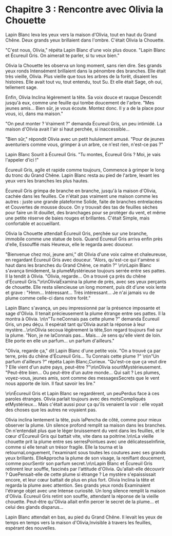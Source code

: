 # Chapitre 3 : Rencontre avec Olivia la Chouette

Lapin Blanc leva les yeux vers la maison d'Olivia, tout en haut du Grand Chêne.  Deux grands yeux brillaient dans l'ombre.  C'était Olivia la Chouette.

"C'est nous, Olivia," répéta Lapin Blanc d'une voix plus douce.  "Lapin Blanc et Écureuil Gris.  On aimerait te parler, si tu veux bien."

Olivia la Chouette les observa un long moment, sans rien dire.  Ses grands yeux ronds Intensément brillaient dans la pénombre des branches.  Elle était très vieille, Olivia.  Plus vieille que tous les arbres de la forêt, disaient les histoires.  Elle avait tout vu, tout entendu, tout Su.  Et elle était Sage, oh oui, tellement sage.

Enfin, Olivia Inclina légèrement la tête.  Sa voix douce et rauque Descendit jusqu'à eux, comme une feuille qui tombe doucement de l'arbre.  "Mes jeunes amis...  Bien sûr, je vous écoute.  Montez donc.  Il y a de la place pour vous, ici, dans ma maison."

"On peut monter ?  Vraiment ?"  demanda Écureuil Gris, un peu intimidé.  La maison d'Olivia avait l'air si haut perchée, si inaccessible...

"Bien sûr," répondit Olivia avec un petit hululement amusé.  "Pour de jeunes aventuriers comme vous, grimper à un arbre, ce n'est rien, n'est-ce pas ?"

Lapin Blanc Sourit à Écureuil Gris.  "Tu montes, Écureuil Gris ? Moi, je vais l'appeler d'ici !"

Écureuil Gris, agile et rapide comme toujours, Commence à grimper le long du tronc du Grand Chêne.  Lapin Blanc resta au pied de l'arbre, levant les yeux vers les branches les plus hautes.

Écureuil Gris grimpa de branche en branche, jusqu'à la maison d'Olivia, cachée dans les feuilles.  Ce n'était pas vraiment une maison comme les autres : juste une grande plateforme Solide, faite de branches entrelacées et Couvertes de mousse douce.  On y trouvait des tas de feuilles sèches pour faire un lit douillet, des branchages pour se protéger du vent, et même une petite réserve de baies rouges et brillantes.  C'était Simple, mais confortable et accueillant.

Olivia la Chouette attendait Écureuil Gris, perchée sur une branche, immobile comme une statue de bois.  Quand Écureuil Gris arriva enfin près d'elle, Essoufflé mais Heureux, elle le regarda avec douceur.

"Bienvenue chez moi, jeune ami," dit Olivia d'une voix calme et chaleureuse, en regardant Écureuil Gris avec douceur.  "Alors, qu'est-ce qui t'amène si haut dans les branches du Grand Chêne, ce matin ?"
\n\nLapin Blanc s'avança timidement, la plumeMystérieuse toujours serrée entre ses pattes.  Il la tendit à Olivia.  \"Olivia, regarde...  On a trouvé ça près du chêne d'Écureuil Gris.\"\n\nOliviaExamina la plume de près, avec ses yeux perçants de chouette.  Elle resta silencieuse un long moment, puis dit d'une voix lente et grave :  \"Hmm...  Intéressant...  Très intéressant...  Je n'ai jamais vu de plume comme celle-ci dans notre forêt.\"

Lapin Blanc s'avança, un peu impressionné par la présence imposante et sage d'Olivia.  Il tenait précieusement la plume étrange entre ses pattes.  Il la montra à Olivia.
\n\n\"Tu neConnais pas cette plume ?\" demanda Écureuil Gris, un peu déçu.  Il espérait tant qu'Olivia aurait la réponse à leur mystère...\n\nOlivia secoua légèrement la tête,Son regard toujours fixé sur la plume.  \"Non, je ne laConnais pas...  Mais...  Je sens qu'elle vient de loin.  Elle porte en elle un parfum...  un parfum d'ailleurs.\"

"Olivia, regarde ça," dit Lapin Blanc d'une petite voix.  "On a trouvé ça par terre, près du chêne d'Écureuil Gris...  Tu Connais cette plume ?"
\n\n\"Un parfum d'ailleurs ?\"  répéta Lapin Blanc,Curieux.  \"Qu'est-ce que ça veut dire ?  Elle vient d'un autre pays, peut-être ?\"\n\nOlivia souritMystérieusement.  \"Peut-être bien...  Ou peut-être d'un autre monde...  Qui sait ?  Les plumes, voyez-vous, jeunes amis, sont comme des messagesSecrets que le vent nous apporte de loin.  Il faut savoir les lire.\"


\n\nÉcureuil Gris et Lapin Blanc se regardèrent, un peuPerdus face à ces paroles étranges.  Olivia parlait toujours avec des motsCompliqués etMystérieux...  Mais c'était aussi pour ça qu'ils venaient la voir : elle voyait des choses que les autres ne voyaient pas.

Olivia inclina lentement la tête, puis laPencha de côté, comme pour mieux observer la plume.  Un silence profond remplit sa maison dans les branches.  On n'entendait plus que le léger bruissement du vent dans les feuilles, et le cœur d'Écureuil Gris qui battait vite, vite dans sa poitrine.\n\nLa vieille chouette prit la plume entre ses serresPointues avec une délicatesseInfinie, comme si elle tenait un trésor fragile.  Elle la tourna et la retournaLonguement, l'examinant sous toutes les coutures avec ses grands yeux brillants.  ElleApprocha la plume de son visage, la reniflant doucement, comme pourSentir son parfum secret.\n\nLapin Blanc et Écureuil Gris retinrent leur souffle, fascinés par l'attitude d'Olivia.  Qu'allait-elle découvrir ?  QuePensait-elle de cette plume si étrange ?  Le mystère s'epaississait encore, et leur cœur battait de plus en plus fort.
Olivia Inclina la tête et regarda la plume avec attention.  Ses grands yeux ronds Examinaient l'étrange objet avec une Intense curiosité.  Un long silence remplit la maison d'Olivia.  Écureuil Gris retint son souffle, attendant la réponse de la vieille chouette.  Peut-être qu'Olivia allait enfin percer le secret de la plume... et celui des glands disparus...

Lapin Blanc attendait en bas, au pied du Grand Chêne.  Il levait les yeux de temps en temps vers la maison d'Olivia,Invisible à travers les feuilles, espérant des nouvelles.